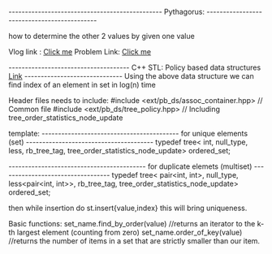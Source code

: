 ----------------------------------------------- Pythagorus: --------------------------------------------

  how to determine the other 2 values by given one value
  
  Vlog link : [Click me](https://byjus.com/maths/pythagorean-triples/)
  Problem Link: [Click me](https://codeforces.com/problemset/problem/1487/D)


------------------------------------- C++ STL: Policy based data structures [Link](https://codeforces.com/blog/entry/11080) ------------------------------
  Using the above data structure we can find index of an element in set in log(n) time

  Header files needs to include:
    #include <ext/pb_ds/assoc_container.hpp> // Common file
    #include <ext/pb_ds/tree_policy.hpp> // Including tree_order_statistics_node_update

  template:
  ------------------------------------------  for unique elements (set)  ---------------------------------------
    typedef tree<
    int,
    null_type,
    less<int>,
    rb_tree_tag,
    tree_order_statistics_node_update>
    ordered_set;

  ------------------------------------------  for duplicate elemets (multiset)  ----------------------------------
    typedef tree<
    pair<int, int>,
    null_type,
    less<pair<int, int>>,
    rb_tree_tag,
    tree_order_statistics_node_update> ordered_set;

  then while insertion do st.insert{value,index} this will bring uniqueness.

  Basic functions: 
    set_name.find_by_order(value)    //returns an iterator to the k-th largest element (counting from zero)
    set_name.order_of_key(value)     //returns the number of items in a set that are strictly smaller than our item.
